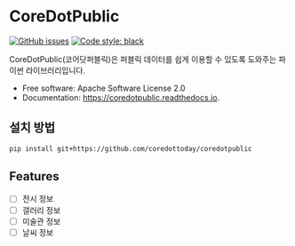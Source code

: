 # CoreDotPublic

[![GitHub issues](https://img.shields.io/github/issues/CoreDotToday/CoreDotPublic)](https://github.com/CoreDotToday/CoreDotPublic/issues)
[![Code style: black](https://img.shields.io/badge/code%20style-black-000000.svg)](https://github.com/psf/black)


CoreDotPublic(코어닷퍼블릭)은 퍼블릭 데이터를 쉽게 이용할 수 있도록 도와주는 파이썬 라이브러리입니다.


* Free software: Apache Software License 2.0
* Documentation: https://coredotpublic.readthedocs.io.


## 설치 방법
```bash
pip install git+https://github.com/coredottoday/coredotpublic
```


## Features

- [ ] 전시 정보
- [ ] 갤러리 정보
- [ ] 미술관 정보
- [ ] 날씨 정보
